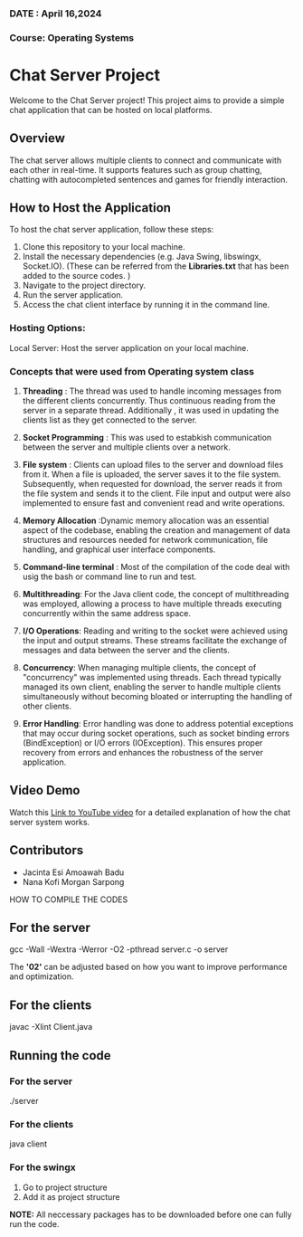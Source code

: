 ### DATE : April 16,2024
### Course: Operating Systems 

# Chat Server Project

Welcome to the Chat Server project! This project aims to provide a simple chat application that can be hosted on local platforms.

## Overview
The chat server allows multiple clients to connect and communicate with each other in real-time. It supports features such as group chatting, chatting with autocompleted sentences and games for friendly interaction.

## How to Host the Application
To host the chat server application, follow these steps:

1. Clone this repository to your local machine.
2. Install the necessary dependencies (e.g. Java Swing, libswingx, Socket.IO). (These can be referred from the **Libraries.txt** that has been added to the source codes. )
3. Navigate to the project directory.
4. Run the server application.
5. Access the chat client interface by running it in the command line. 

### Hosting Options:
Local Server: Host the server application on your local machine.

### Concepts that were used from Operating system class
1. **Threading** : The thread was used to handle incoming messages from the different clients concurrently. Thus continuous reading from the server in a separate thread. Additionally , it was used in updating the clients list as they get connected to the server.
2. **Socket Programming** : This was used to estabkish communication between the server and multiple clients over a network.
3. **File system** : Clients can upload files to the server and download files from it. When a file is uploaded, the server saves it to the file system. Subsequently, when requested for download, the server reads it from the file system and sends it to the client. File input and output were also implemented to ensure fast and convenient read and write operations.

4. **Memory Allocation** :Dynamic memory allocation was an essential aspect of the codebase, enabling the creation and management of data structures and resources needed for network communication, file handling, and graphical user interface components.
5. **Command-line terminal** : Most of the compilation of the code deal with usig the bash or command line to run and test.
6. **Multithreading**: For the Java client code, the concept of multithreading was employed, allowing a process to have multiple threads executing concurrently within the same address space.
7. **I/O Operations**: Reading and writing to the socket were achieved using the input and output streams. These streams facilitate the exchange of messages and data between the server and the clients.
8. **Concurrency**: When managing multiple clients, the concept of "concurrency" was implemented using threads. Each thread typically managed its own client, enabling the server to handle multiple clients simultaneously without becoming bloated or interrupting the handling of other clients.

9. **Error Handling**:  Error handling was done to address potential exceptions that may occur during socket operations, such as socket binding errors (BindException) or I/O errors (IOException). This ensures proper recovery from errors and enhances the robustness of the server application.
## Video Demo
Watch this [Link to YouTube video](https://youtu.be/l1rD1msnnJU)
 for a detailed explanation of how the chat server system works.

## Contributors
- Jacinta Esi Amoawah Badu 
- Nana Kofi Morgan Sarpong

HOW TO COMPILE THE CODES
## For the server 
gcc -Wall -Wextra -Werror -O2 -pthread server.c -o server

The **'02'** can be adjusted based on how you want to improve performance and optimization.

 ## For the clients 
javac -Xlint Client.java

 ## Running the code
 ### For the server
 ./server

 ### For the clients
 java client


 ### For the swingx
1. Go to project structure
2. Add it as project structure

**NOTE:** All neccessary packages has to be downloaded before one can fully run the code.
